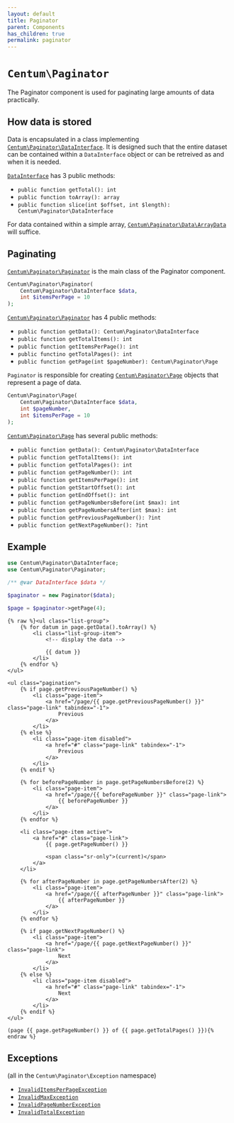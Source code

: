 ```yaml
---
layout: default
title: Paginator
parent: Components
has_children: true
permalink: paginator
---
```




# `Centum\Paginator`

The Paginator component is used for paginating large amounts of data practically.



## How data is stored

Data is encapsulated in a class implementing [`Centum\Paginator\DataInterface`](https://github.com/SidRoberts/centum/blob/development/src/Paginator/DataInterface.php).
It is designed such that the entire dataset can be contained within a `DataInterface` object or can be retreived as and when it is needed.

[`DataInterface`](https://github.com/SidRoberts/centum/blob/development/src/Paginator/DataInterface.php) has 3 public methods:

- `public function getTotal(): int`
- `public function toArray(): array`
- `public function slice(int $offset, int $length): Centum\Paginator\DataInterface`

For data contained within a simple array, [`Centum\Paginator\Data\ArrayData`](https://github.com/SidRoberts/centum/blob/development/src/Paginator/Data/ArrayData.php) will suffice.



## Paginating

[`Centum\Paginator\Paginator`](https://github.com/SidRoberts/centum/blob/development/src/Paginator/Paginator.php) is the main class of the Paginator component.

```php
Centum\Paginator\Paginator(
    Centum\Paginator\DataInterface $data,
    int $itemsPerPage = 10
);
```

[`Centum\Paginator\Paginator`](https://github.com/SidRoberts/centum/blob/development/src/Paginator/Paginator.php) has 4 public methods:

- `public function getData(): Centum\Paginator\DataInterface`
- `public function getTotalItems(): int`
- `public function getItemsPerPage(): int`
- `public functino getTotalPages(): int`
- `public function getPage(int $pageNumber): Centum\Paginator\Page`

`Paginator` is responsible for creating [`Centum\Paginator\Page`](https://github.com/SidRoberts/centum/blob/development/src/Paginator/Page.php) objects that represent a page of data.

```php
Centum\Paginator\Page(
    Centum\Paginator\DataInterface $data,
    int $pageNumber,
    int $itemsPerPage = 10
);
```

[`Centum\Paginator\Page`](https://github.com/SidRoberts/centum/blob/development/src/Paginator/Page.php) has several public methods:

- `public function getData(): Centum\Paginator\DataInterface`
- `public function getTotalItems(): int`
- `public function getTotalPages(): int`
- `public function getPageNumber(): int`
- `public function getItemsPerPage(): int`
- `public function getStartOffset(): int`
- `public function getEndOffset(): int`
- `public function getPageNumbersBefore(int $max): int`
- `public function getPageNumbersAfter(int $max): int`
- `public function getPreviousPageNumber(): ?int`
- `public function getNextPageNumber(): ?int`



## Example

```php
use Centum\Paginator\DataInterface;
use Centum\Paginator\Paginator;

/** @var DataInterface $data */

$paginator = new Paginator($data);

$page = $paginator->getPage(4);
```

```twig
{% raw %}<ul class="list-group">
    {% for datum in page.getData().toArray() %}
        <li class="list-group-item">
            <!-- display the data -->

            {{ datum }}
        </li>
    {% endfor %}
</ul>

<ul class="pagination">
    {% if page.getPreviousPageNumber() %}
        <li class="page-item">
            <a href="/page/{{ page.getPreviousPageNumber() }}" class="page-link" tabindex="-1">
                Previous
            </a>
        </li>
    {% else %}
        <li class="page-item disabled">
            <a href="#" class="page-link" tabindex="-1">
                Previous
            </a>
        </li>
    {% endif %}

    {% for beforePageNumber in page.getPageNumbersBefore(2) %}
        <li class="page-item">
            <a href="/page/{{ beforePageNumber }}" class="page-link">
                {{ beforePageNumber }}
            </a>
        </li>
    {% endfor %}

    <li class="page-item active">
        <a href="#" class="page-link">
            {{ page.getPageNumber() }}

            <span class="sr-only">(current)</span>
        </a>
    </li>

    {% for afterPageNumber in page.getPageNumbersAfter(2) %}
        <li class="page-item">
            <a href="/page/{{ afterPageNumber }}" class="page-link">
                {{ afterPageNumber }}
            </a>
        </li>
    {% endfor %}

    {% if page.getNextPageNumber() %}
        <li class="page-item">
            <a href="/page/{{ page.getNextPageNumber() }}" class="page-link">
                Next
            </a>
        </li>
    {% else %}
        <li class="page-item disabled">
            <a href="#" class="page-link" tabindex="-1">
                Next
            </a>
        </li>
    {% endif %}
</ul>

(page {{ page.getPageNumber() }} of {{ page.getTotalPages() }}){% endraw %}
```



## Exceptions

(all in the `Centum\Paginator\Exception` namespace)

- [`InvalidItemsPerPageException`](https://github.com/SidRoberts/centum/blob/development/src/Paginator/Exception/InvalidItemsPerPageException.php)
- [`InvalidMaxException`](https://github.com/SidRoberts/centum/blob/development/src/Paginator/Exception/InvalidMaxException.php)
- [`InvalidPageNumberException`](https://github.com/SidRoberts/centum/blob/development/src/Paginator/Exception/InvalidPageNumberException.php)
- [`InvalidTotalException`](https://github.com/SidRoberts/centum/blob/development/src/Paginator/Exception/InvalidTotalException.php)
